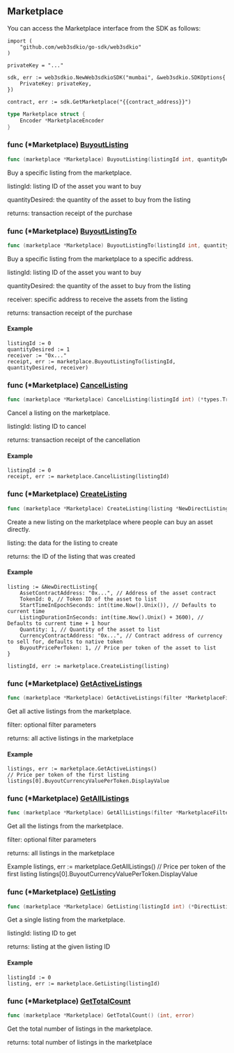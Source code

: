
## Marketplace

You can access the Marketplace interface from the SDK as follows:

```
import (
	"github.com/web3sdkio/go-sdk/web3sdkio"
)

privateKey = "..."

sdk, err := web3sdkio.NewWeb3sdkioSDK("mumbai", &web3sdkio.SDKOptions{
	PrivateKey: privateKey,
})

contract, err := sdk.GetMarketplace("{{contract_address}}")
```

```go
type Marketplace struct {
    Encoder *MarketplaceEncoder
}
```

### func \(\*Marketplace\) [BuyoutListing](<https://github.com/web3sdkio/go-sdk/blob/main/web3sdkio/marketplace.go#L179>)

```go
func (marketplace *Marketplace) BuyoutListing(listingId int, quantityDesired int) (*types.Transaction, error)
```

Buy a specific listing from the marketplace\.

listingId: listing ID of the asset you want to buy

quantityDesired: the quantity of the asset to buy from the listing

returns: transaction receipt of the purchase

### func \(\*Marketplace\) [BuyoutListingTo](<https://github.com/web3sdkio/go-sdk/blob/main/web3sdkio/marketplace.go#L199>)

```go
func (marketplace *Marketplace) BuyoutListingTo(listingId int, quantityDesired int, receiver string) (*types.Transaction, error)
```

Buy a specific listing from the marketplace to a specific address\.

listingId: listing ID of the asset you want to buy

quantityDesired: the quantity of the asset to buy from the listing

receiver: specific address to receive the assets from the listing

returns: transaction receipt of the purchase

#### Example

```
listingId := 0
quantityDesired := 1
receiver := "0x..."
receipt, err := marketplace.BuyoutListingTo(listingId, quantityDesired, receiver)
```

### func \(\*Marketplace\) [CancelListing](<https://github.com/web3sdkio/go-sdk/blob/main/web3sdkio/marketplace.go#L158>)

```go
func (marketplace *Marketplace) CancelListing(listingId int) (*types.Transaction, error)
```

Cancel a listing on the marketplace\.

listingId: listing ID to cancel

returns: transaction receipt of the cancellation

#### Example

```
listingId := 0
receipt, err := marketplace.CancelListing(listingId)
```

### func \(\*Marketplace\) [CreateListing](<https://github.com/web3sdkio/go-sdk/blob/main/web3sdkio/marketplace.go#L266>)

```go
func (marketplace *Marketplace) CreateListing(listing *NewDirectListing) (int, error)
```

Create a new listing on the marketplace where people can buy an asset directly\.

listing: the data for the listing to create

returns: the ID of the listing that was created

#### Example

```
listing := &NewDirectListing{
	AssetContractAddress: "0x...", // Address of the asset contract
	TokenId: 0, // Token ID of the asset to list
	StartTimeInEpochSeconds: int(time.Now().Unix()), // Defaults to current time
	ListingDurationInSeconds: int(time.Now().Unix() + 3600), // Defaults to current time + 1 hour
	Quantity: 1, // Quantity of the asset to list
	CurrencyContractAddress: "0x...", // Contract address of currency to sell for, defaults to native token
	BuyoutPricePerToken: 1, // Price per token of the asset to list
}

listingId, err := marketplace.CreateListing(listing)
```

### func \(\*Marketplace\) [GetActiveListings](<https://github.com/web3sdkio/go-sdk/blob/main/web3sdkio/marketplace.go#L96>)

```go
func (marketplace *Marketplace) GetActiveListings(filter *MarketplaceFilter) ([]*DirectListing, error)
```

Get all active listings from the marketplace\.

filter: optional filter parameters

returns: all active listings in the marketplace

#### Example

```
listings, err := marketplace.GetActiveListings()
// Price per token of the first listing
listings[0].BuyoutCurrencyValuePerToken.DisplayValue
```

### func \(\*Marketplace\) [GetAllListings](<https://github.com/web3sdkio/go-sdk/blob/main/web3sdkio/marketplace.go#L127>)

```go
func (marketplace *Marketplace) GetAllListings(filter *MarketplaceFilter) ([]*DirectListing, error)
```

Get all the listings from the marketplace\.

filter: optional filter parameters

returns: all listings in the marketplace

Example listings, err := marketplace\.GetAllListings\(\) // Price per token of the first listing listings\[0\]\.BuyoutCurrencyValuePerToken\.DisplayValue

### func \(\*Marketplace\) [GetListing](<https://github.com/web3sdkio/go-sdk/blob/main/web3sdkio/marketplace.go#L68>)

```go
func (marketplace *Marketplace) GetListing(listingId int) (*DirectListing, error)
```

Get a single listing from the marketplace\.

listingId: listing ID to get

returns: listing at the given listing ID

#### Example

```
listingId := 0
listing, err := marketplace.GetListing(listingId)
```

### func \(\*Marketplace\) [GetTotalCount](<https://github.com/web3sdkio/go-sdk/blob/main/web3sdkio/marketplace.go#L139>)

```go
func (marketplace *Marketplace) GetTotalCount() (int, error)
```

Get the total number of listings in the marketplace\.

returns: total number of listings in the marketplace

